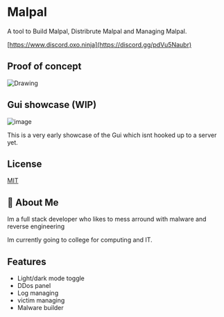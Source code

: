 
# Malpal

A tool to Build Malpal, Distribrute Malpal and Managing Malpal.

[https://www.discord.oxo.ninja](https://discord.gg/pdVu5Naubr)

## Proof of concept 

![Drawing](https://github.com/Hina-kari/Malpal/assets/141752924/fe0dd717-8f69-4ebd-b3d1-07067bf4ed29)

## Gui showcase (WIP)

![image](https://github.com/Hina-kari/Malpal/assets/141752924/73ee5adb-38ec-4342-9d12-9e7193e30819)

    
This is a very early showcase of the Gui which isnt hooked up to a server yet.
## License

[MIT](https://choosealicense.com/licenses/mit/)


## 🚀 About Me

Im a full stack developer who likes to mess arround with malware and reverse engineering 

Im currently going to college for computing and IT.


## Features

- Light/dark mode toggle
- DDos panel
- Log managing
- victim managing
- Malware builder


